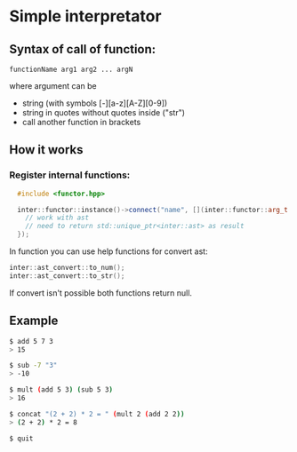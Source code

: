 # Simple interpretator

## Syntax of call of function:
`functionName arg1 arg2 ... argN`

where argument can be

- string (with symbols [-][a-z][A-Z][0-9])
- string in quotes without quotes inside ("str")
- call another function in brackets

## How it works

### Register internal functions:
  ```c++
    #include <functor.hpp>

    inter::functor::instance()->connect("name", [](inter::functor::arg_t ast) {
      // work with ast
      // need to return std::unique_ptr<inter::ast> as result
    });
  ```
In function you can use help functions for convert ast:
  ```c++
  inter::ast_convert::to_num();
  inter::ast_convert::to_str();
  ```
If convert isn't possible both functions return null.

## Example

```bash
$ add 5 7 3
> 15

$ sub -7 "3"
> -10

$ mult (add 5 3) (sub 5 3)
> 16

$ concat "(2 + 2) * 2 = " (mult 2 (add 2 2))
> (2 + 2) * 2 = 8

$ quit
```